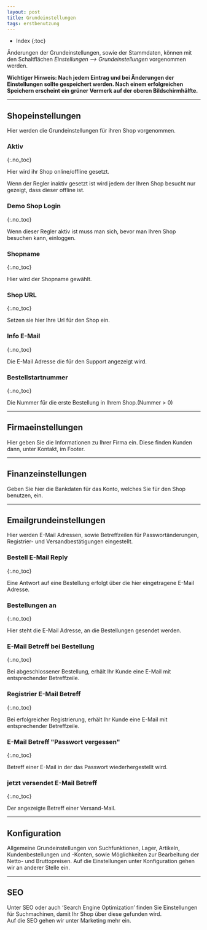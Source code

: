 ```yaml
---
layout: post
title: Grundeinstellungen
tags: erstbenutzung
---
```



+ Index
{:toc}


Änderungen der Grundeinstellungen, sowie der Stammdaten, können mit den Schaltflächen *Einstellungen --> Grundeinstellungen* vorgenommen werden.


**Wichtiger Hinweis:
Nach jedem Eintrag und bei Änderungen der Einstellungen sollte gespeichert werden. Nach einem erfolgreichen Speichern erscheint ein grüner Vermerk auf der oberen Bildschirmhälfte.**




------


## Shopeinstellungen


Hier werden die Grundeinstellungen für ihren Shop vorgenommen.




### Aktiv
{:.no_toc}


Hier wird ihr Shop online/offline gesetzt.


Wenn der Regler inaktiv gesetzt ist wird jedem der Ihren Shop besucht nur gezeigt, dass dieser offline ist.


### Demo Shop Login
{:.no_toc}


Wenn dieser Regler aktiv ist muss man sich, bevor man Ihren Shop besuchen kann, einloggen.


### Shopname
{:.no_toc}


Hier wird der Shopname gewählt.


### Shop URL
{:.no_toc}


Setzen sie hier Ihre Url für den Shop ein.


### Info E-Mail
{:.no_toc}


Die E-Mail Adresse die für den Support angezeigt wird.


### Bestellstartnummer
{:.no_toc}


Die Nummer für die erste Bestellung in Ihrem Shop.(Nummer  > 0)


------


## Firmaeinstellungen


Hier geben Sie die Informationen zu Ihrer Firma ein. Diese finden Kunden dann, unter Kontakt, im Footer.




------


## Finanzeinstellungen


Geben Sie hier die Bankdaten für das Konto, welches Sie für den Shop benutzen, ein.




------


## Emailgrundeinstellungen


Hier werden E-Mail Adressen, sowie Betreffzeilen für Passwortänderungen, Registrier- und Versandbestätigungen eingestellt.




### Bestell E-Mail Reply
{:.no_toc}


Eine Antwort auf eine Bestellung erfolgt über die hier eingetragene E-Mail Adresse.


### Bestellungen an
{:.no_toc}


Hier steht die E-Mail Adresse, an die Bestellungen gesendet werden.


### E-Mail Betreff bei Bestellung
{:.no_toc}


Bei abgeschlossener Bestellung, erhält Ihr Kunde eine E-Mail mit entsprechender Betreffzeile.


### Registrier E-Mail Betreff
{:.no_toc}


Bei erfolgreicher Registrierung, erhält Ihr Kunde eine E-Mail mit entsprechender Betreffzeile.


### E-Mail Betreff "Passwort vergessen"
{:.no_toc}


Betreff einer E-Mail in der das Passwort wiederhergestellt wird.


### jetzt versendet E-Mail Betreff 
{:.no_toc}


Der angezeigte Betreff einer Versand-Mail.


------


## Konfiguration
Allgemeine Grundeinstellungen von Suchfunktionen, Lager, Artikeln, Kundenbestellungen und -Konten, sowie Möglichkeiten zur Bearbeitung der Netto- und Bruttopreisen.
Auf die Einstellungen unter Konfiguration gehen wir an anderer Stelle ein.


------


## SEO


Unter SEO oder auch ‘Search Engine Optimization’ finden Sie Einstellungen für Suchmachinen, damit Ihr Shop über diese gefunden wird.  
Auf die SEO gehen wir unter Marketing mehr ein.
